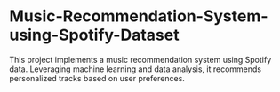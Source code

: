 # Music-Recommendation-System-using-Spotify-Dataset
This project implements a music recommendation system using Spotify data. Leveraging machine learning and data analysis, it recommends personalized tracks based on user preferences.
